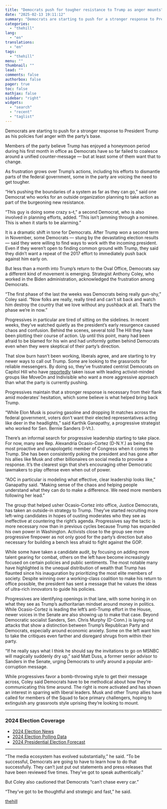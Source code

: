 ```yaml
---
title: "Democrats push for tougher resistance to Trump as anger mounts"
date: "2025-02-13 19:11:12"
summary: "Democrats are starting to push for a stronger response to President Trump as his policies fuel anger with the party’s base. Members of the party believe Trump has enjoyed a honeymoon period during his first month in office as Democrats have so far failed to coalesce around a unified counter-message..."
categories:
  - "thehill"
lang:
  - "en"
translations:
  - "en"
tags:
  - "thehill"
menu: ""
thumbnail: ""
lead: ""
comments: false
authorbox: false
pager: true
toc: false
mathjax: false
sidebar: "right"
widgets:
  - "search"
  - "recent"
  - "taglist"
---
```


Democrats are starting to push for a stronger response to President Trump as his policies fuel anger with the party’s base.

Members of the party believe Trump has enjoyed a honeymoon period during his first month in office as Democrats have so far failed to coalesce around a unified counter-message — but at least some of them want that to change.

As frustration grows over Trump’s actions, including his efforts to dismantle parts of the federal government, some in the party are voicing the need to get tougher.

“He’s pushing the boundaries of a system as far as they can go,” said one Democrat who works for an outside organization planning to take action as part of the burgeoning new resistance.

“This guy is doing some crazy s–t,” a second Democrat, who is also involved in planning efforts, added. “This isn’t jamming through a nominee. This is when it starts to be alarming.”

It is a dramatic shift in tone for Democrats. After Trump won a second term in November, some Democrats — stung by the devastating election results — said they were willing to find ways to work with the incoming president. Even if they weren’t open to finding common ground with Trump, they said they didn’t want a repeat of the 2017 effort to immediately push back against him early on.

But less than a month into Trump’s return to the Oval Office, Democrats say a different kind of movement is emerging. Strategist Anthony Coley, who worked in the Biden administration, acknowledged the frustration among Democrats.

“The first phase of the last the weeks was Democrats being really gun-shy,” Coley said. “Now folks are really, really tired and can’t sit back and watch him destroy the country that we love without any pushback at all. That’s the phase we’re in now.”

Progressives in particular are tired of sitting on the sidelines. In recent weeks, they’ve watched quietly as the president’s early resurgence caused chaos and confusion. Behind the scenes, several told The Hill they have been plotting their course of action. Up until this point, many had been afraid to be blamed for his win and had uniformly gotten behind Democrats even when they were skeptical of their party’s direction.

That slow burn hasn’t been working, liberals agree, and are starting to try newer ways to call out Trump. Some are looking to the grassroots for reliable messengers. By doing so, they’ve frustrated centrist Democrats on Capitol Hill who have [reportedly](https://www.axios.com/2025/02/12/democrats-jeffries-move-on-indivisible-trump) taken issue with leading activist-minded groups like MoveOn and Indivisible who want a more aggressive approach than what the party is currently pushing.

Progressives maintain that a stronger response is necessary from their flank amid moderates’ hesitation, which some believe is what helped bring back Trump.

“While Elon Musk is pouring gasoline and dropping lit matches across the federal government, voters don’t want their elected representatives acting like deer in the headlights,” said Karthik Ganapathy, a progressive strategist who worked for Sen. Bernie Sanders (I-Vt.).

There’s an informal search for progressive leadership starting to take place. For now, many see Rep. Alexandria Ocasio-Cortez (D-N.Y.) as being the most proactive and unapologetic member of Congress when it comes to Trump. She has been consistently poking the president and has gone after his allies like Musk and other billionaires on social media to provoke a response. It’s the clearest sign that she’s encouraging other Democratic lawmakers to play offense even when out of power.

“AOC in particular is modeling what effective, clear leadership looks like,” Ganapathy said. “Making sense of the chaos and helping people understand what they can do to make a difference. We need more members following her lead.”

The group that helped usher Ocasio-Cortez into office, Justice Democrats, has taken an outside-in strategy to Trump. They’ve started recruiting more left-wing candidates in hopes of ousting moderates who they see as ineffective at countering the right’s agenda. Progressives say the tactic is more necessary now than in previous cycles because Trump has expanded his own power in Washington. Activists close to the group see more progressive firepower as not only good for the party’s direction but also necessary for building a bench less afraid to fight against the GOP.

While some have taken a candidate audit, by focusing on adding more talent gearing for combat, others on the left have become increasingly focused on certain policies and public sentiments. The most notable many have highlighted is the unequal distribution of wealth that Trump has flaunted since his inauguration by prioritizing the most elite members of society. Despite winning over a working-class coalition to make his return to office possible, the president has sent a message that he values the ideas of ultra-rich innovators to guide his policies.

Progressives are identifying openings in that lane, with some honing in on what they see as Trump’s authoritarian mindset around money in politics. While Ocasio-Cortez is leading the left’s anti-Trump effort in the House, newer voices in the Senate are also showing up to make that case. Beyond Democratic socialist Sanders, Sen. Chris Murphy (D-Conn.) is laying out attacks that show a distinction between Trump’s Republican Party and Democrats, especially around economic anxiety. Some on the left want him to take the critiques even farther and disregard shrugs from within their party.

“If he really says what I think he should say the invitations to go on MSNBC will magically suddenly dry up,” said Matt Duss, a former senior advisor to Sanders in the Senate, urging Democrats to unify around a popular anti-corruption message.

While progressives favor a bomb-throwing style to get their message across, Coley said Democrats have to be methodical about how they’re communicating this time around. The right is more activated and has shown an interest in sparring with liberal leaders. Musk and other Trump allies have called for members of the Squad to face primary challengers, hoping to extinguish any grassroots style uprising they’re looking to mount.


---

### 2024 Election Coverage

* [2024 Election News](https://thehill.com/elections)
* [2024 Election Polling Data](https://elections2024.thehill.com/)
* [2024 Presidential Election Forecast](https://elections2024.thehill.com/forecast/2024/president/)

---

“The media ecosystem has evolved substantially,” he said. “To be successful, Democrats are going to have to learn how to do that successfully. They can’t just put out statements and press releases that have been reviewed five times. They’ve got to speak authentically.”

But Coley also cautioned that Democrats “can’t chase every car.”

“They’ve got to be thoughtful and strategic and fast,” he said.

[thehill](https://thehill.com/homenews/campaign/5141657-democrats-push-stronger-response-trump/)
